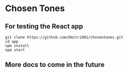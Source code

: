# Chosen Tones

## For testing the React app

```
git clone https://github.com/Dmitri801/chosentones.git
cd app
npm install
npm start
```

## More docs to come in the future 
